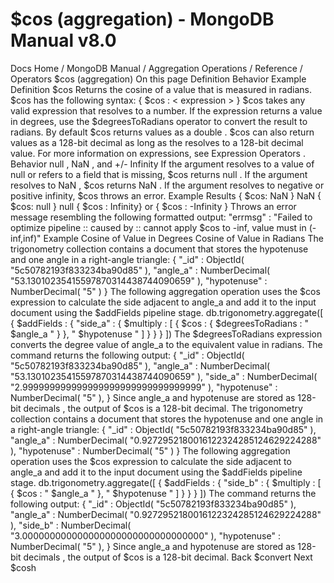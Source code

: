 # $cos (aggregation) - MongoDB Manual v8.0


Docs Home / MongoDB Manual / Aggregation Operations / Reference / Operators $cos (aggregation) On this page Definition Behavior Example Definition $cos Returns the cosine of a value that is measured in radians. $cos has the following syntax: { $cos : < expression > } $cos takes any valid expression that resolves to a number. If the
expression returns a value in degrees, use the $degreesToRadians operator to convert the
result to radians. By default $cos returns values as a double . $cos can also return values as a 128-bit decimal as long as the <expression> resolves to a 128-bit decimal value. For more information on expressions, see Expression Operators . Behavior null , NaN , and +/- Infinity If the argument resolves to a value of null or refers to a field
that is missing, $cos returns null . If the
argument resolves to NaN , $cos returns NaN .
If the argument resolves to negative or positive infinity, $cos throws an error. Example Results { $cos: NaN } NaN { $cos: null } null { $cos : Infinity} or { $cos : -Infinity } Throws an error message resembling the following formatted
output: "errmsg" : "Failed to optimize pipeline :: caused by :: cannot apply $cos to -inf, value must in (-inf,inf)" Example Cosine of Value in Degrees Cosine of Value in Radians The trigonometry collection contains a document that
stores the hypotenuse and one angle in a right-angle triangle: { "_id" : ObjectId( "5c50782193f833234ba90d85" ), "angle_a" : NumberDecimal( "53.13010235415597870314438744090659" ), "hypotenuse" : NumberDecimal( "5" ) } The following aggregation operation uses the $cos expression to calculate the side adjacent
to angle_a and add it to the input document using the $addFields pipeline stage. db.trigonometry.aggregate([ { $addFields : { "side_a" : { $multiply : [ { $cos : { $degreesToRadians : " $angle_a " } }, " $hypotenuse " ] } } } ]) The $degreesToRadians expression converts the
degree value of angle_a to the equivalent value in radians. The command returns the following output: { "_id" : ObjectId( "5c50782193f833234ba90d85" ), "angle_a" : NumberDecimal( "53.13010235415597870314438744090659" ), "side_a" : NumberDecimal( "2.999999999999999999999999999999999" ), "hypotenuse" : NumberDecimal( "5" ), } Since angle_a and hypotenuse are stored as 128-bit decimals , the output of $cos is a 128-bit decimal. The trigonometry collection contains a document that
stores the hypotenuse and one angle in a right-angle triangle: { "_id" : ObjectId( "5c50782193f833234ba90d85" ), "angle_a" : NumberDecimal( "0.9272952180016122324285124629224288" ), "hypotenuse" : NumberDecimal( "5" ) } The following aggregation operation uses the $cos expression to calculate the side adjacent
to angle_a and add it to the input document using the $addFields pipeline stage. db.trigonometry.aggregate([ { $addFields : { "side_b" : { $multiply : [ { $cos : " $angle_a " }, " $hypotenuse " ] } } } ]) The command returns the following output: { "_id" : ObjectId( "5c50782193f833234ba90d85" ), "angle_a" : NumberDecimal( "0.9272952180016122324285124629224288" ), "side_b" : NumberDecimal( "3.000000000000000000000000000000000" ), "hypotenuse" : NumberDecimal( "5" ), } Since angle_a and hypotenuse are stored as 128-bit decimals , the output of $cos is a 128-bit decimal. Back $convert Next $cosh
